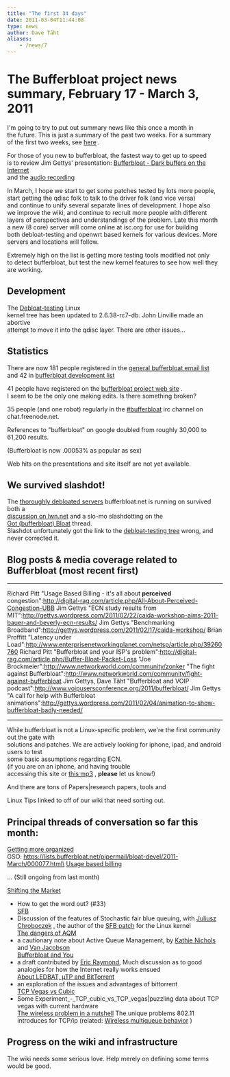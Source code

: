 ```yaml
---
title: "The first 34 days"
date: 2011-03-04T11:44:08
type: news
author: Dave Täht
aliases:
    - /news/7
---
```

The Bufferbloat project news summary, February 17 - March 3, 2011
=================================================================

I'm going to try to put out summary news like this once a month in\
the future. This is just a summary of the past two weeks. For a summary\
of the first two weeks, see [here](http://www.bufferbloat.net/news/4) .

For those of you new to bufferbloat, the fastest way to get up to speed\
is to review Jim Gettys' presentation: [Bufferbloat - Dark buffers on
the Internet](http://mirrors.bufferbloat.net/Talks/BellLabs01192011/)\
and the [audio
recording](http://mirrors.bufferbloat.net/Talks/BellLabs01192011/Bufferbloat_Talk_Edited_For_brevity.mp3)

In March, I hope we start to get some patches tested by lots more
people,\
start getting the qdisc folk to talk to the driver folk (and vice
versa)\
and continue to unify several separate lines of development. I hope
also\
we improve the wiki, and continue to recruit more people with different\
layers of perspectives and understandings of the problem. Late this
month\
a new (8 core) server will come online at isc.org for use for building\
both debloat-testing and openwrt based kernels for various devices.
More\
servers and locations will follow.

Extremely high on the list is getting more testing tools modified not
only\
to detect bufferbloat, but test the new kernel features to see how well
they\
are working.

Development
-----------

The [Debloat-testing](http://git.infradead.org/debloat-testing.git)
Linux\
kernel tree has been updated to 2.6.38-rc7-db. John Linville made an
abortive\
attempt to move it into the qdisc layer. There are other issues...

Statistics
----------

There are now 181 people registered in the [general bufferbloat email
list](https://lists.bufferbloat.net/pipermail/bloat/2011-March/thread.html)\
and 42 in [bufferbloat development
list](https://lists.bufferbloat.net/pipermail/bloat-devel/2011-March/thread.html)

41 people have registered on the [bufferbloat project web
site](http://www.bufferbloat.net/projects/bloat) .\
I seem to be the only one making edits. Is there something broken?

35 people (and one robot) regularly in the
[\#bufferbloat](irc://chat.freenode.net#bufferbloat) irc channel on
chat.freenode.net.

References to "bufferbloat" on google doubled from roughly 30,000 to
61,200 results.

(Bufferbloat is now .00053% as popular as sex)

Web hits on the presentations and site itself are not yet available.

We survived slashdot!
---------------------

The [thoroughly debloated
servers](http://www.bufferbloat.net/projects/bloat/wiki/Dogfood_Principle)
bufferbloat.net is running on survived both a\
[discussion on lwn.net](http://lwn.net/Articles/429931/) and a slo-mo
slashdotting on the\
[Got (bufferbloat)
Bloat](http://linux.slashdot.org/story/11/02/26/038249/Got-Buffer-Bloat)
thread.\
Slashdot unfortunately got the link to the [debloat-testing
tree](http://git.infradead.org/debloat-testing.git) wrong, and never
corrected it.

Blog posts & media coverage related to Bufferbloat (most recent first)
----------------------------------------------------------------------

  --------------------------------------------------------------- ---------------------------------------------------------------------------------------------------------------------------------------
  Richard Pitt                                                    "Usage Based Billing - it's all about **perceived** congestion":http://digital-rag.com/article.php/All-About-Perceived-Congestion-UBB
  Jim Gettys                                                      "ECN study results from MIT":http://gettys.wordpress.com/2011/02/22/caida-workshop-aims-2011-bauer-and-beverly-ecn-results/
  Jim Gettys                                                      "Benchmarking Broadband":http://gettys.wordpress.com/2011/02/17/caida-workshop/
  Brian Proffitt                                                  "Latency under Load":http://www.enterprisenetworkingplanet.com/netsp/article.php/39260760
  Richard Pitt                                                    "Bufferbloat and your ISP's problem":http://digital-rag.com/article.php/Buffer-Bloat-Packet-Loss
  "Joe Brockmeier":http://www.networkworld.com/community/zonker   "The fight against Bufferbloat":http://www.networkworld.com/community/fight-against-bufferbloat
  Jim Gettys, Dave Täht                                           "Bufferbloat and VOIP podcast":http://www.voipusersconference.org/2011/bufferbloat/
  Jim Gettys                                                      "A call for help with Bufferbloat animations":http://gettys.wordpress.com/2011/02/04/animation-to-show-bufferbloat-badly-needed/
  --------------------------------------------------------------- ---------------------------------------------------------------------------------------------------------------------------------------

While bufferbloat is not a Linux-specific problem, we're the first
community out the gate with\
solutions and patches. We are actively looking for iphone, ipad, and
android users to test\
some basic assumptions regarding <link>ECN</link>.\
(if you are on an iphone, and having trouble\
accessing this site or [this
mp3](http://mirrors.bufferbloat.net/Talks/BellLabs01192011/Bufferbloat_Talk_Edited_For_brevity.mp3)
, **please** let us know!)

And there are tons of <link>Papers|research papers</link>, tools and
<link>Linux Tips</link> linked to off of our <link>wiki</link> that need
sorting out.

Principal threads of conversation so far this month:
----------------------------------------------------

[Getting more
organized](https://lists.bufferbloat.net/pipermail/bloat/2011-February/000154.html)\
GSO:
https://lists.bufferbloat.net/pipermail/bloat-devel/2011-March/000077.html\
[Usage based
billing](https://lists.bufferbloat.net/pipermail/bloat/2011-March/000178.html)

... (Still ongoing from last month)

[Shifting the
Market](https://lists.bufferbloat.net/pipermail/bloat/2011-February/000066.html)
- How to get the word out? (\#33)\
[SFB](https://lists.bufferbloat.net/pipermail/bloat/2011-February/000026.html)
- Discussion of the features of Stochastic fair blue queuing, with
[Juliusz Chroboczek](http://www.pps.jussieu.fr/~jch/) , the author of
the [SFB patch](http://www.pps.jussieu.fr/~jch/software/sfb/) for the
Linux kernel\
[The dangers of
AQM](https://lists.bufferbloat.net/pipermail/bloat/2011-February/000108.html)
- a cautionary note about Active Queue Management, by [Kathie
Nichols](http://www.pollere.net/about.html) and [Van
Jacobson](http://en.wikipedia.org/wiki/Van_Jacobson)\
[Bufferbloat and
You](https://lists.bufferbloat.net/pipermail/bloat/2011-February/000050.html)
- a draft contributed by [Eric
Raymond](http://en.wikipedia.org/wiki/Eric_Raymond), Much discussion as
to good analogies for how the Internet really works ensued\
[About LEDBAT, µTP and
BitTorrent](https://lists.bufferbloat.net/pipermail/bloat/2011-February/000025.html)
- an exploration of the issues and advantages of bittorrent\
[TCP Vegas vs
Cubic](https://lists.bufferbloat.net/pipermail/bloat/2011-February/000016.html)
- Some <link>Experiment\_-\_TCP\_cubic\_vs\_TCP\_vegas|puzzling data
about TCP vegas</link> with current hardware\
[The wireless problem in a
nutshell](https://lists.bufferbloat.net/pipermail/bloat/2011-February/000068.html)
The unique problems 802.11 introduces for TCP/ip (related: [Wireless
multiqueue
behavior](https://lists.bufferbloat.net/pipermail/bloat/2011-February/000118.html)
)

Progress on the wiki and infrastructure
---------------------------------------

The wiki needs some serious love. Help merely on defining some terms
would be good.
